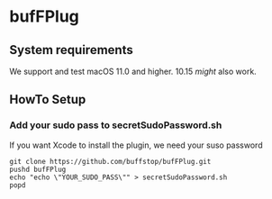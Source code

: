 # bufFPlug

## System requirements

We support and test macOS 11.0 and higher. 10.15 _might_ also work. 

## HowTo Setup

### Add your sudo pass to secretSudoPassword.sh

If you want Xcode to install the plugin, we need your suso password
```
git clone https://github.com/buffstop/bufFPlug.git
pushd bufFPlug
echo "echo \"YOUR_SUDO_PASS\"" > secretSudoPassword.sh
popd
```
